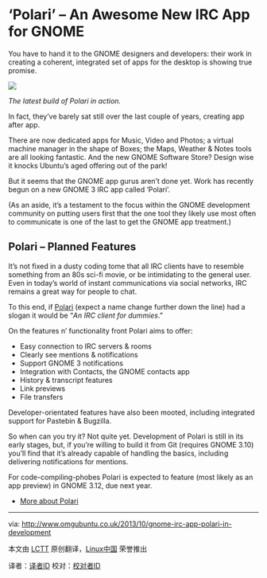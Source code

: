 ‘Polari’ – An Awesome New IRC App for GNOME
================================================================================
You have to hand it to the GNOME designers and developers: their work in creating a coherent, integrated set of apps for the desktop is showing true promise. 

![](http://www.omgubuntu.co.uk/wp-content/uploads/2013/10/gnome3_polari.jpg)

*The latest build of Polari in action.*

In fact, they’ve barely sat still over the last couple of years, creating app after app.

There are now dedicated apps for Music, Video and Photos; a virtual machine manager in the shape of Boxes; the Maps, Weather & Notes tools are all looking fantastic. And the new GNOME Software Store? Design wise it knocks Ubuntu’s aged offering out of the park!

But it seems that the GNOME app gurus aren’t done yet. Work has recently begun on a new GNOME 3 IRC app called ‘Polari’.

(As an aside, it’s a testament to the focus within the GNOME development community on putting users first that the one tool they likely use most often to communicate is one of the last to get the GNOME app treatment.)

## Polari – Planned Features ##

It’s not fixed in a dusty coding tome that all IRC clients have to resemble something from an 80s sci-fi movie, or be intimidating to the general user. Even in today’s world of instant communications via social networks, IRC remains a great way for people to chat.

To this end, if [Polari][1] (expect a name change further down the line) had a slogan it would be “*An IRC client for dummies*.”

On the features n’ functionality front Polari aims to offer:

- Easy connection to IRC servers & rooms
- Clearly see mentions & notifications
- Support GNOME 3 notifications
- Integration with Contacts, the GNOME contacts app
- History & transcript features
- Link previews
- File transfers

Developer-orientated features have also been mooted, including integrated support for Pastebin & Bugzilla.

So when can you try it? Not quite yet. Development of Polari is still in its early stages, but, if you’re willing to build it from Git (requires GNOME 3.10) you’ll find that it’s already capable of handling the basics, including  delivering notifications for mentions.

For code-compiling-phobes Polari is expected to feature (most likely as an app preview) in GNOME 3.12, due next year.

- [More about Polari][2]

--------------------------------------------------------------------------------

via: http://www.omgubuntu.co.uk/2013/10/gnome-irc-app-polari-in-development

本文由 [LCTT](https://github.com/LCTT/TranslateProject) 原创翻译，[Linux中国](http://linux.cn/) 荣誉推出

译者：[译者ID](https://github.com/译者ID) 校对：[校对者ID](https://github.com/校对者ID)

[1]:https://git.gnome.org/browse/polari
[2]:https://wiki.gnome.org/Apps/Polari